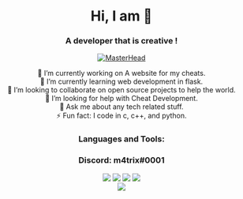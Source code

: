 <div align="center">
<h1 align="center">Hi, I am 👋</h1>
<h3 align="center">A developer that is creative !</h3>

[![MasterHead](https://i.giphy.com/media/qgQUggAC3Pfv687qPC/giphy.webp)](https://discord.gg/EasyShop)
<center>
🔭 I’m currently working on A website for my cheats.<br>
🌱 I’m currently learning web development in flask.<br>
👯 I’m looking to collaborate on open source projects to help the world.<br>
🤔 I’m looking for help with Cheat Development.<br>
💬 Ask me about any tech related stuff.<br>
⚡ Fun fact: I code in c, c++, and python.<br>
<h3 align="center">Languages and Tools:</h3>
<h3 align="center">Discord: m4trix#0001</h3>
<center>
<div style="display=inline;">
<img style="display:inline;" src="https://img.icons8.com/color/48/000000/c-plus-plus-logo.png"/>
<img style="display:inline;" src="https://img.icons8.com/ios/50/000000/circled-c.png"/>
<img style="display:inline;" src="https://img.icons8.com/ios/50/000000/c-sharp-logo.png"/>
<img style="display:inline;" src="https://img.icons8.com/fluency/48/000000/python.png"/>
</div>
<img src="https://github-readme-stats.vercel.app/api?username=0xRooted&&show_icons=true&title_color=ffffff&icon_color=bb2acf&text_color=daf7dc&bg_color=151515">
</div>

